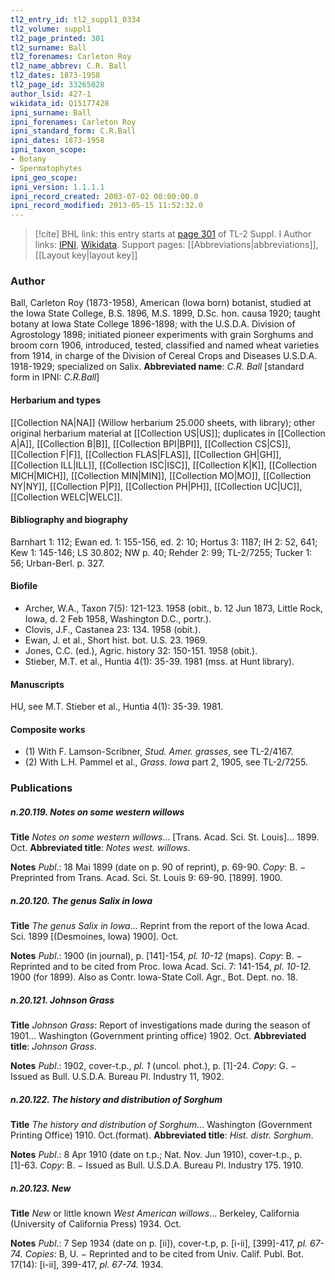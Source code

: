```yaml
---
tl2_entry_id: tl2_suppl1_0334
tl2_volume: suppl1
tl2_page_printed: 301
tl2_surname: Ball
tl2_forenames: Carleton Roy
tl2_name_abbrev: C.R. Ball
tl2_dates: 1873-1958
tl2_page_id: 33265028
author_lsid: 427-1
wikidata_id: Q15177428
ipni_surname: Ball
ipni_forenames: Carleton Roy
ipni_standard_form: C.R.Ball
ipni_dates: 1873-1958
ipni_taxon_scope: 
- Botany
- Spermatophytes
ipni_geo_scope: 
ipni_version: 1.1.1.1
ipni_record_created: 2003-07-02 00:00:00.0
ipni_record_modified: 2013-05-15 11:52:32.0
---
```


> [!cite] BHL link: this entry starts at [page 301](https://www.biodiversitylibrary.org/page/33265028) of TL-2 Suppl. I
> Author links: [IPNI](https://www.ipni.org/a/427-1), [Wikidata](https://www.wikidata.org/wiki/Q15177428). Support pages: [[Abbreviations|abbreviations]], [[Layout key|layout key]]

### Author

Ball, Carleton Roy (1873-1958), American (Iowa born) botanist, studied at the Iowa State College, B.S. 1896, M.S. 1899, D.Sc. hon. causa 1920; taught botany at Iowa State College 1896-1898; with the U.S.D.A. Division of Agrostology 1898; initiated pioneer experiments with grain Sorghums and broom corn 1906, introduced, tested, classified and named wheat varieties from 1914, in charge of the Division of Cereal Crops and Diseases U.S.D.A. 1918-1929; specialized on Salix. 
**Abbreviated name**: *C.R. Ball* \[standard form in IPNI: *C.R.Ball*\]

#### Herbarium and types

[[Collection NA|NA]] (Willow herbarium 25.000 sheets, with library); other original herbarium material at [[Collection US|US]]; duplicates in [[Collection A|A]], [[Collection B|B]], [[Collection BPI|BPI]], [[Collection CS|CS]], [[Collection F|F]], [[Collection FLAS|FLAS]], [[Collection GH|GH]], [[Collection ILL|ILL]], [[Collection ISC|ISC]], [[Collection K|K]], [[Collection MICH|MICH]], [[Collection MIN|MIN]], [[Collection MO|MO]], [[Collection NY|NY]], [[Collection P|P]], [[Collection PH|PH]], [[Collection UC|UC]], [[Collection WELC|WELC]].

#### Bibliography and biography

Barnhart 1: 112; Ewan ed. 1: 155-156, ed. 2: 10; Hortus 3: 1187; IH 2: 52, 641; Kew 1: 145-146; LS 30.802; NW p. 40; Rehder 2: 99; TL-2/7255; Tucker 1: 56; Urban-Berl. p. 327.

#### Biofile

- Archer, W.A., Taxon 7(5): 121-123. 1958 (obit., b. 12 Jun 1873, Little Rock, Iowa, d. 2 Feb 1958, Washington D.C., portr.).
- Clovis, J.F., Castanea 23: 134. 1958 (obit.).
- Ewan, J. et al., Short hist. bot. U.S. 23. 1969.
- Jones, C.C. (ed.), Agric. history 32: 150-151. 1958 (obit.).
- Stieber, M.T. et al., Huntia 4(1): 35-39. 1981 (mss. at Hunt library).

#### Manuscripts

HU, see M.T. Stieber et al., Huntia 4(1): 35-39. 1981.

#### Composite works

- (1) With F. Lamson-Scribner, *Stud. Amer. grasses*, see TL-2/4167.
- (2) With L.H. Pammel et al., *Grass. Iowa* part 2, 1905, see TL-2/7255.

### Publications

##### n.20.119. Notes on some western willows

**Title**
*Notes on some western willows*... \[Trans. Acad. Sci. St. Louis\]... 1899. Oct.
**Abbreviated title**: *Notes west. willows*.

**Notes**
*Publ*.: 18 Mai 1899 (date on p. 90 of reprint), p. 69-90. *Copy*: B. − Preprinted from Trans. Acad. Sci. St. Louis 9: 69-90. \[1899\]. 1900.

##### n.20.120. The genus Salix in Iowa

**Title**
*The genus Salix in Iowa*... Reprint from the report of the Iowa Acad. Sci. 1899 \[(Desmoines, Iowa) 1900\]. Oct.

**Notes**
*Publ*.: 1900 (in journal), p. \[141\]-154, *pl. 10-12* (maps). *Copy*: B. − Reprinted and to be cited from Proc. Iowa Acad. Sci. 7: 141-154, *pl. 10-12.* 1900 (for 1899). Also as Contr. Iowa-State Coll. Agr., Bot. Dept. no. 18.

##### n.20.121. Johnson Grass

**Title**
*Johnson Grass*: Report of investigations made during the season of 1901... Washington (Government printing office) 1902. Oct.
**Abbreviated title**: *Johnson Grass*.

**Notes**
*Publ*.: 1902, cover-t.p., *pl. 1* (uncol. phot.), p. \[1\]-24. *Copy*: G. − Issued as Bull. U.S.D.A. Bureau Pl. Industry 11, 1902.

##### n.20.122. The history and distribution of Sorghum

**Title**
*The history and distribution of Sorghum*... Washington (Government Printing Office) 1910. Oct.(format).
**Abbreviated title**: *Hist. distr. Sorghum*.

**Notes**
*Publ*.: 8 Apr 1910 (date on t.p.; Nat. Nov. Jun 1910), cover-t.p., p. \[1\]-63. *Copy*: B. − Issued as Bull. U.S.D.A. Bureau Pl. Industry 175. 1910.

##### n.20.123. New

**Title**
*New* or little known *West American willows*... Berkeley, California (University of California Press) 1934. Oct.

**Notes**
*Publ*.: 7 Sep 1934 (date on p. \[ii\]), cover-t.p, p. \[i-ii\], \[399\]-417, *pl. 67-74.* *Copies*: B, U. − Reprinted and to be cited from Univ. Calif. Publ. Bot. 17(14): \[i-ii\], 399-417, *pl. 67-74.* 1934.

